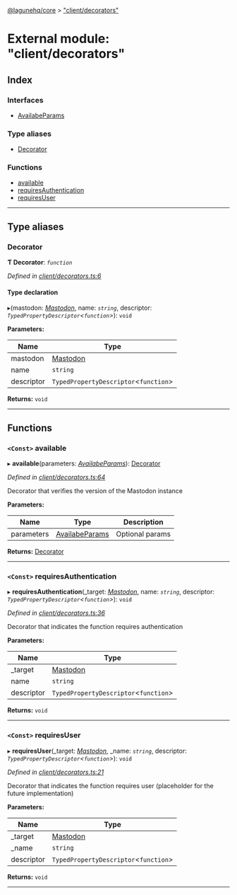 [@lagunehq/core](../README.md) > ["client/decorators"](../modules/_client_decorators_.md)

# External module: "client/decorators"

## Index

### Interfaces

* [AvailabeParams](../interfaces/_client_decorators_.availabeparams.md)

### Type aliases

* [Decorator](_client_decorators_.md#decorator)

### Functions

* [available](_client_decorators_.md#available)
* [requiresAuthentication](_client_decorators_.md#requiresauthentication)
* [requiresUser](_client_decorators_.md#requiresuser)

---

## Type aliases

<a id="decorator"></a>

###  Decorator

**Ƭ Decorator**: *`function`*

*Defined in [client/decorators.ts:6](https://github.com/lagunehq/core/blob/9f0a933/src/client/decorators.ts#L6)*

#### Type declaration
▸(mastodon: *[Mastodon](../classes/_client_mastodon_.mastodon.md)*, name: *`string`*, descriptor: *`TypedPropertyDescriptor`<`function`>*): `void`

**Parameters:**

| Name | Type |
| ------ | ------ |
| mastodon | [Mastodon](../classes/_client_mastodon_.mastodon.md) |
| name | `string` |
| descriptor | `TypedPropertyDescriptor`<`function`> |

**Returns:** `void`

___

## Functions

<a id="available"></a>

### `<Const>` available

▸ **available**(parameters: *[AvailabeParams](../interfaces/_client_decorators_.availabeparams.md)*): [Decorator](_client_decorators_.md#decorator)

*Defined in [client/decorators.ts:64](https://github.com/lagunehq/core/blob/9f0a933/src/client/decorators.ts#L64)*

Decorator that verifies the version of the Mastodon instance

**Parameters:**

| Name | Type | Description |
| ------ | ------ | ------ |
| parameters | [AvailabeParams](../interfaces/_client_decorators_.availabeparams.md) |  Optional params |

**Returns:** [Decorator](_client_decorators_.md#decorator)

___
<a id="requiresauthentication"></a>

### `<Const>` requiresAuthentication

▸ **requiresAuthentication**(_target: *[Mastodon](../classes/_client_mastodon_.mastodon.md)*, name: *`string`*, descriptor: *`TypedPropertyDescriptor`<`function`>*): `void`

*Defined in [client/decorators.ts:36](https://github.com/lagunehq/core/blob/9f0a933/src/client/decorators.ts#L36)*

Decorator that indicates the function requires authentication

**Parameters:**

| Name | Type |
| ------ | ------ |
| _target | [Mastodon](../classes/_client_mastodon_.mastodon.md) |
| name | `string` |
| descriptor | `TypedPropertyDescriptor`<`function`> |

**Returns:** `void`

___
<a id="requiresuser"></a>

### `<Const>` requiresUser

▸ **requiresUser**(_target: *[Mastodon](../classes/_client_mastodon_.mastodon.md)*, _name: *`string`*, descriptor: *`TypedPropertyDescriptor`<`function`>*): `void`

*Defined in [client/decorators.ts:21](https://github.com/lagunehq/core/blob/9f0a933/src/client/decorators.ts#L21)*

Decorator that indicates the function requires user (placeholder for the future implementation)

**Parameters:**

| Name | Type |
| ------ | ------ |
| _target | [Mastodon](../classes/_client_mastodon_.mastodon.md) |
| _name | `string` |
| descriptor | `TypedPropertyDescriptor`<`function`> |

**Returns:** `void`

___

